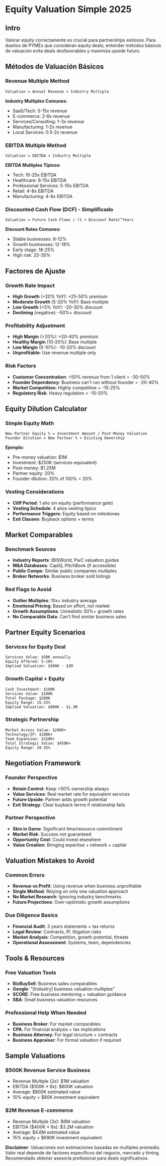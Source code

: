 # Equity Valuation Simple 2025

## Intro

Valorar equity correctamente es crucial para partnerships exitosos. Para dueños de PYMEs que consideran equity deals, entender métodos básicos de valuación evita deals desfavorables y maximiza upside futuro.

## Métodos de Valuación Básicos

### Revenue Multiple Method
```
Valuation = Annual Revenue × Industry Multiple
```

**Industry Multiples Comunes:**
- SaaS/Tech: 5-15x revenue
- E-commerce: 2-6x revenue
- Services/Consulting: 1-3x revenue
- Manufacturing: 1-2x revenue
- Local Services: 0.5-2x revenue

### EBITDA Multiple Method
```
Valuation = EBITDA × Industry Multiple
```

**EBITDA Multiples Típicos:**
- Tech: 10-25x EBITDA
- Healthcare: 8-15x EBITDA
- Professional Services: 5-10x EBITDA
- Retail: 4-8x EBITDA
- Manufacturing: 4-6x EBITDA

### Discounted Cash Flow (DCF) - Simplificado
```
Valuation = Future Cash Flows / (1 + Discount Rate)^Years
```

**Discount Rates Comunes:**
- Stable businesses: 8-12%
- Growth businesses: 12-18%
- Early stage: 18-25%
- High risk: 25-35%

## Factores de Ajuste

### Growth Rate Impact
- **High Growth** (+20% YoY): +25-50% premium
- **Moderate Growth** (5-20% YoY): Base multiple
- **Low Growth** (<5% YoY): -20-30% discount
- **Declining** (negative): -50%+ discount

### Profitability Adjustment
- **High Margin** (>20%): +20-40% premium
- **Healthy Margin** (10-20%): Base multiple
- **Low Margin** (5-10%): -10-20% discount
- **Unprofitable**: Use revenue multiple only

### Risk Factors
- **Customer Concentration**: >50% revenue from 1 client = -30-50%
- **Founder Dependency**: Business can't run without founder = -20-40%
- **Market Competition**: Highly competitive = -15-25%
- **Regulatory Risk**: Heavy regulation = -10-20%

## Equity Dilution Calculator

### Simple Equity Math
```
New Partner Equity % = Investment Amount / Post-Money Valuation
Founder Dilution = New Partner % × Existing Ownership
```

**Ejemplo:**
- Pre-money valuation: $1M
- Investment: $250K (services equivalent)
- Post-money: $1.25M
- Partner equity: 20%
- Founder dilution: 20% of 100% = 20%

### Vesting Considerations
- **Cliff Period**: 1 año sin equity (performance gate)
- **Vesting Schedule**: 4 años vesting típico
- **Performance Triggers**: Equity based on milestones
- **Exit Clauses**: Buyback options + terms

## Market Comparables

### Benchmark Sources
- **Industry Reports**: IBISWorld, PwC valuation guides
- **M&A Databases**: CapIQ, PitchBook (if accessible)
- **Public Comps**: Similar public companies multiples
- **Broker Networks**: Business broker sold listings

### Red Flags to Avoid
- **Outlier Multiples**: 10x+ industry average
- **Emotional Pricing**: Based on effort, not market
- **Growth Assumptions**: Unrealistic 50%+ growth rates
- **No Comparable Data**: Can't find similar business sales

## Partner Equity Scenarios

### Services for Equity Deal
```
Services Value: $50K annually
Equity Offered: 5-10%
Implied Valuation: $500K - $1M
```

### Growth Capital + Equity
```
Cash Investment: $100K
Services Value: $100K
Total Package: $200K
Equity Range: 15-25%
Implied Valuation: $800K - $1.3M
```

### Strategic Partnership
```
Market Access Value: $200K+
Technology/IP: $100K+
Team Expansion: $150K+
Total Strategic Value: $450K+
Equity Range: 20-35%
```

## Negotiation Framework

### Founder Perspective
- **Retain Control**: Keep >50% ownership always
- **Value Services**: Real market rate for equivalent services
- **Future Upside**: Partner adds growth potential
- **Exit Strategy**: Clear buyback terms if relationship fails

### Partner Perspective
- **Skin in Game**: Significant time/resource commitment
- **Market Risk**: Success not guaranteed
- **Opportunity Cost**: Could invest elsewhere
- **Value Creation**: Bringing expertise + network + capital

## Valuation Mistakes to Avoid

### Common Errors
- **Revenue vs Profit**: Using revenue when business unprofitable
- **Single Method**: Relying on only one valuation approach
- **No Market Research**: Ignoring industry benchmarks
- **Future Projections**: Over-optimistic growth assumptions

### Due Diligence Basics
- **Financial Audit**: 3 years statements + tax returns
- **Legal Review**: Contracts, IP, litigation risks
- **Market Analysis**: Competition, growth potential, threats
- **Operational Assessment**: Systems, team, dependencies

## Tools & Resources

### Free Valuation Tools
- **BizBuySell**: Business sales comparables
- **Google**: "[Industry] business valuation multiples"
- **SCORE**: Free business mentoring + valuation guidance
- **SBA**: Small business valuation resources

### Professional Help When Needed
- **Business Broker**: For market comparables
- **CPA**: For financial analysis + tax implications
- **Business Attorney**: For legal structure + contracts
- **Business Appraiser**: For formal valuation if required

## Sample Valuations

### $500K Revenue Service Business
- Revenue Multiple (2x): $1M valuation
- EBITDA ($100K × 6x): $600K valuation
- Average: $800K estimated value
- 10% equity = $80K investment equivalent

### $2M Revenue E-commerce
- Revenue Multiple (3x): $6M valuation
- EBITDA ($400K × 8x): $3.2M valuation
- Average: $4.6M estimated value
- 15% equity = $690K investment equivalent

**Disclaimer**: Valuaciones son estimaciones basadas en multiples promedio. Valor real depende de factores específicos del negocio, mercado y timing. Recomendado obtener asesoría profesional para deals significativos.
